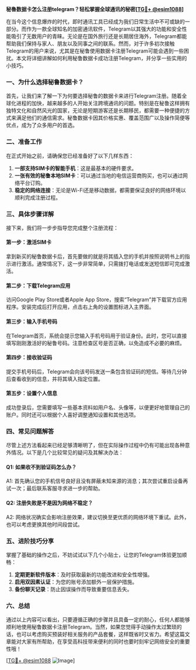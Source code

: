 **秘魯数据卡怎么注册telegram？轻松掌握全球通讯的秘密[[TG💪+ @esim1088](https://t.me/s/esim1088)]**

在当今这个信息爆炸的时代，即时通讯工具已经成为我们日常生活中不可或缺的一部分。而作为一款全球知名的加密通讯软件，Telegram以其强大的功能和安全性能吸引了无数用户的青睐。无论是在国外旅行还是长期居住海外，Telegram都能帮助我们保持与家人、朋友以及同事之间的联系。然而，对于许多初次接触Telegram的用户来说，尤其是在秘鲁使用数据卡注册Telegram可能会遇到一些困扰。本文将详细讲解如何利用秘鲁数据卡成功注册Telegram，并分享一些实用的小技巧。

### 一、为什么选择秘鲁数据卡？

首先，让我们来了解一下为何要选择秘鲁的数据卡来进行Telegram注册。随着全球化进程的加快，越来越多的人开始关注跨境通讯的问题。特别是在秘鲁这样拥有独特文化和自然风光的国家，无论是短期游客还是长期移民，都需要一种便捷的方式来满足他们的通信需求。秘鲁数据卡因其价格实惠、覆盖范围广以及操作简便等优点，成为了众多用户的首选。

### 二、准备工作

在正式开始之前，请确保您已经准备好了以下几样东西：

1. **一部支持SIM卡的智能手机**：这是最基本的硬件要求。
2. **一张有效的秘鲁本地SIM卡**：可以通过当地的电信运营商购买，也可以通过网络平台订购。
3. **稳定的网络连接**：无论是Wi-Fi还是移动数据，都需要保证良好的网络环境以顺利完成注册过程。

### 三、具体步骤详解

接下来，我们将一步步指导您完成整个注册流程：

#### 第一步：激活SIM卡

拿到新买的秘鲁数据卡后，首先要做的就是将其插入您的手机并按照说明书上的指示进行激活。通常情况下，这一步非常简单，只需拨打电话或发送短信即可完成激活。

#### 第二步：下载Telegram应用

访问Google Play Store或者Apple App Store，搜索“Telegram”并下载官方应用程序。安装完成后打开应用，点击右上角的设置图标进入主界面。

#### 第三步：输入手机号码

在Telegram首页，系统会提示您输入手机号码用于验证身份。此时，您可以直接填写刚刚激活好的秘鲁号码。注意检查区号是否正确，以免造成不必要的麻烦。

#### 第四步：接收验证码

提交手机号码后，Telegram会向该号码发送一条包含验证码的短信。等待几分钟后查看收到的信息，并将其填入指定位置。

#### 第五步：设置个人信息

成功登录后，您需要填写一些基本资料如用户名、头像等，以便更好地管理自己的账户。同时还可以根据个人喜好调整通知设置和其他选项。

### 四、常见问题解答

尽管上述方法看起来已经足够清晰明了，但在实际操作过程中仍有可能出现各种意外情况。以下是几个比较常见的疑问及其解决办法：

#### Q1: 如果收不到验证码怎么办？
A1: 首先确认您的手机信号良好且没有屏蔽未知来源的消息；其次尝试重启设备再试一次；最后联系客服寻求进一步的帮助。

#### Q2: 注册失败是不是因为网络不稳定？
A2: 网络状况确实会影响注册效果，建议切换至更优质的网络环境下重试。此外，也可以考虑更换其他时间段尝试。

### 五、进阶技巧分享

掌握了基础的操作之后，不妨试试以下几个小贴士，让您的Telegram体验更加顺畅：

1. **定期更新软件版本**：及时获取最新的功能改进和安全性增强。
2. **启用双因素认证**：为您的账号添加额外一层保护措施。
3. **备份聊天记录**：防止因误操作而导致重要信息丢失。

### 六、总结

通过以上内容可以看出，只要遵循正确的步骤并且具备一定的耐心，任何人都能够顺利地使用秘鲁数据卡注册Telegram。当然，如果您觉得手动操作太过繁琐的话，也可以考虑购买预装好相关服务的产品套餐，这样既省时又省力。希望这篇文章能对大家有所帮助，在享受高科技带来便利的同时也要时刻牢记网络安全的重要性哦！

[[TG💪+ @esim1088](https://t.me/s/esim1088) ![Image](https://i.postimg.cc/4NQfJmqS/Snipaste-2025-05-13-00-14-12.png)]